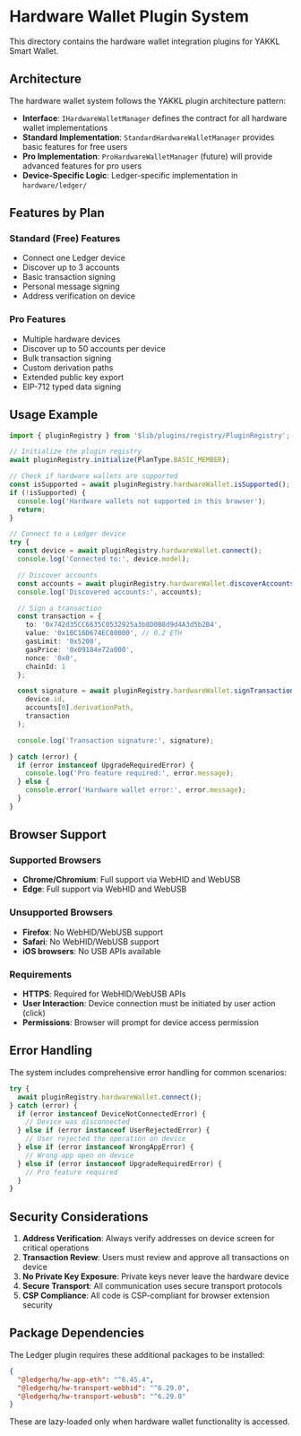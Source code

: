 # Hardware Wallet Plugin System

This directory contains the hardware wallet integration plugins for YAKKL Smart Wallet.

## Architecture

The hardware wallet system follows the YAKKL plugin architecture pattern:

- **Interface**: `IHardwareWalletManager` defines the contract for all hardware wallet implementations
- **Standard Implementation**: `StandardHardwareWalletManager` provides basic features for free users
- **Pro Implementation**: `ProHardwareWalletManager` (future) will provide advanced features for pro users
- **Device-Specific Logic**: Ledger-specific implementation in `hardware/ledger/`

## Features by Plan

### Standard (Free) Features
- Connect one Ledger device
- Discover up to 3 accounts
- Basic transaction signing
- Personal message signing
- Address verification on device

### Pro Features
- Multiple hardware devices
- Discover up to 50 accounts per device
- Bulk transaction signing
- Custom derivation paths
- Extended public key export
- EIP-712 typed data signing

## Usage Example

```typescript
import { pluginRegistry } from '$lib/plugins/registry/PluginRegistry';

// Initialize the plugin registry
await pluginRegistry.initialize(PlanType.BASIC_MEMBER);

// Check if hardware wallets are supported
const isSupported = await pluginRegistry.hardwareWallet.isSupported();
if (!isSupported) {
  console.log('Hardware wallets not supported in this browser');
  return;
}

// Connect to a Ledger device
try {
  const device = await pluginRegistry.hardwareWallet.connect();
  console.log('Connected to:', device.model);

  // Discover accounts
  const accounts = await pluginRegistry.hardwareWallet.discoverAccounts(device.id);
  console.log('Discovered accounts:', accounts);

  // Sign a transaction
  const transaction = {
    to: '0x742d35CC6635C0532925a3b8D0B8d9d4A3d5b2B4',
    value: '0x1BC16D674EC80000', // 0.2 ETH
    gasLimit: '0x5208',
    gasPrice: '0x09184e72a000',
    nonce: '0x0',
    chainId: 1
  };

  const signature = await pluginRegistry.hardwareWallet.signTransaction(
    device.id,
    accounts[0].derivationPath,
    transaction
  );

  console.log('Transaction signature:', signature);

} catch (error) {
  if (error instanceof UpgradeRequiredError) {
    console.log('Pro feature required:', error.message);
  } else {
    console.error('Hardware wallet error:', error.message);
  }
}
```

## Browser Support

### Supported Browsers
- **Chrome/Chromium**: Full support via WebHID and WebUSB
- **Edge**: Full support via WebHID and WebUSB

### Unsupported Browsers
- **Firefox**: No WebHID/WebUSB support
- **Safari**: No WebHID/WebUSB support
- **iOS browsers**: No USB APIs available

### Requirements
- **HTTPS**: Required for WebHID/WebUSB APIs
- **User Interaction**: Device connection must be initiated by user action (click)
- **Permissions**: Browser will prompt for device access permission

## Error Handling

The system includes comprehensive error handling for common scenarios:

```typescript
try {
  await pluginRegistry.hardwareWallet.connect();
} catch (error) {
  if (error instanceof DeviceNotConnectedError) {
    // Device was disconnected
  } else if (error instanceof UserRejectedError) {
    // User rejected the operation on device
  } else if (error instanceof WrongAppError) {
    // Wrong app open on device
  } else if (error instanceof UpgradeRequiredError) {
    // Pro feature required
  }
}
```

## Security Considerations

1. **Address Verification**: Always verify addresses on device screen for critical operations
2. **Transaction Review**: Users must review and approve all transactions on device
3. **No Private Key Exposure**: Private keys never leave the hardware device
4. **Secure Transport**: All communication uses secure transport protocols
5. **CSP Compliance**: All code is CSP-compliant for browser extension security

## Package Dependencies

The Ledger plugin requires these additional packages to be installed:

```json
{
  "@ledgerhq/hw-app-eth": "^6.45.4",
  "@ledgerhq/hw-transport-webhid": "^6.29.0",
  "@ledgerhq/hw-transport-webusb": "^6.29.0"
}
```

These are lazy-loaded only when hardware wallet functionality is accessed.
